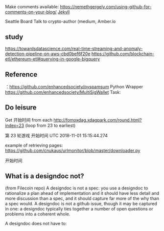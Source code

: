 ##
Make comments available:
https://nemethgergely.com/using-github-for-comments-on-your-blog/
[Jekyll](http://romantsegelskyi.github.io/blog/2015/07/26/personal-page-blog/)

Seattle Board
Talk to crypto-author (medium, Amber.io
## study
https://towardsdatascience.com/real-time-streaming-and-anomaly-detection-pipeline-on-aws-cbd0bef6f20e
https://github.com/blockchain-etl/ethereum-etl#querying-in-google-bigquery
## Reference
：https://github.com/enhancedsociety/pyspamsum Python Wrapper
https://github.com/enhancedsociety/MultiSigWallet
Task:
## Do leisure
Get 开始时间 from each http://fomoxdag.xdagpark.com/round.html?index=23 (loop from 23 to earliest)

第 23 轮游戏
开始时间
UTC 2018-11-01 15:15:44.274

example of retrieving pages:
https://github.com/cnukaus/urlmonitor/blob/master/downloader.py


<div class="row text-light">
                    <div class="col-sm-3">
                        <span>开始时间</span>
                    </div>


## What is a designdoc not?
(from Filecoin repo)
A designdoc is not a spec: you use a designdoc to rationalize a plan ahead of implementation and it should have less detail and more discussion than a spec, and it should capture far more of the why than a spec would. A designdoc is not a github issue, though it may be captured in one: a designdoc typically ties together a number of open questions or problems into a coherent whole.

A designdoc does not have to:
